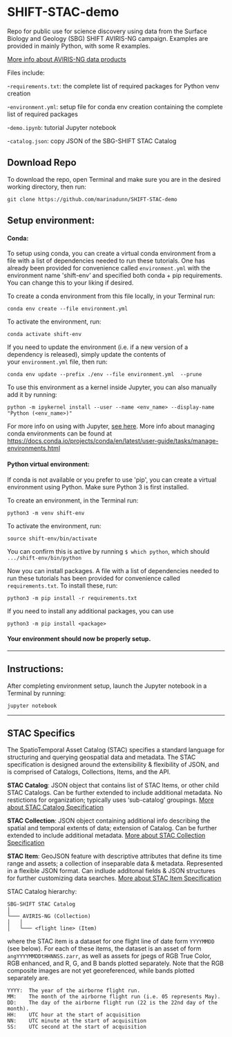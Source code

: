 # SHIFT-STAC-demo
Repo for public use for science discovery using data from the Surface Biology and Geology (SBG) SHIFT AVIRIS-NG campaign. Examples are provided in mainly Python, with some R examples.

[More info about AVIRIS-NG data products](https://avirisng.jpl.nasa.gov/dataportal/)

Files include:

-`requirements.txt`: the complete list of required packages for Python venv creation

-`environment.yml`: setup file for conda env creation containing the complete list of required packages

-`demo.ipynb`: tutorial Jupyter notebook

-`catalog.json`: copy JSON of the SBG-SHIFT STAC Catalog

## Download Repo

To download the repo, open Terminal and make sure you are in the desired working directory, then run:

`git clone https://github.com/marinadunn/SHIFT-STAC-demo`

## Setup environment:

#### Conda: 
To setup using conda, you can create a virtual conda environment from a file with a list of dependencies needed to run these tutorials. One has already been provided for convenience called `environment.yml` with the environment name 'shift-env’ and specified both conda + pip requirements. You can change this to your liking if desired. 

To create a conda environment from this file locally, in your Terminal run:

`conda env create --file environment.yml`

To activate the environment, run:

`conda activate shift-env`

If you need to update the environment (i.e. if a new version of a dependency is released), simply update the contents of your `environment.yml` file, then run:

`conda env update --prefix ./env --file environment.yml  --prune`

To use this environment as a kernel inside Jupyter, you can also manually add it by running:

`python -m ipykernel install --user --name <env_name> --display-name "Python (<env_name>)"`

For more info on using with Jupyter, [see here](https://medium.com/@sachinjose31/install-tensorflow-gpu-and-use-it-using-kernel-in-jupyter-6d82c8c5e468).
More info about managing conda environments can be found at https://docs.conda.io/projects/conda/en/latest/user-guide/tasks/manage-environments.html

#### Python virtual environment: 
If conda is not available or you prefer to use 'pip', you can create a virtual environment using Python. Make sure Python 3 is first installed.

To create an environment, in the Terminal run:

`python3 -m venv shift-env`

To activate the environment, run:

`source shift-env/bin/activate`

You can confirm this is active by running `$ which python`, which should `.../shift-env/bin/python`

Now you can install packages. A file with a list of dependencies needed to run these tutorials has been provided for convenience called `requirements.txt`. To install these, run:

`python3 -m pip install -r requirements.txt`

If you need to install any additional packages, you can use 

`python3 -m pip install <package>`

#### Your environment should now be properly setup. 

-----------------------------------------------------------------------------------------------------------

## Instructions:

After completing environment setup, launch the Jupyter notebook in a Terminal by running:

`jupyter notebook`

-----------------------------------------------------------------------------------------------------------

## STAC Specifics
The SpatioTemporal Asset Catalog (STAC) specifies a standard language for structuring and querying geospatial data and metadata. The STAC specification is designed around the extensibility & flexibility of JSON, and is comprised of Catalogs, Collections, Items, and the API.

**STAC Catalog**: JSON object that contains list of STAC Items, or other child STAC Catalogs. Can be further extended to include additional metadata. No restictions for organization; typically uses ‘sub-catalog’ groupings. [More about STAC Catalog Specification](https://github.com/radiantearth/stac-spec/tree/master/catalog-spec)

**STAC Collection**: JSON object containing additional info describing the spatial and temporal extents of data; extension of Catalog. Can be further extended to include additional metadata. [More about STAC Collection Specification](https://github.com/radiantearth/stac-spec/blob/master/collection-spec/collection-spec.md)

**STAC Item**: GeoJSON feature with descriptive attributes that define its time range and assets; a collection of inseparable data & metadata. Represented in a flexible JSON format. Can indlude additonal fields & JSON structures for further customizing data searches. [More about STAC Item Specification](https://github.com/radiantearth/stac-spec/blob/master/item-spec/item-spec.md)

STAC Catalog hierarchy:
```
SBG-SHIFT STAC Catalog 
│
└─── AVIRIS-NG (Collection)
│   │
│   └─── <flight line> (Item)
```
where the STAC item is a dataset for one flight line of date form `YYYYMMDD` (see below). For each of these items, the dataset is an asset of form `angYYYYMMDDtHHNNSS.zarr`, as well as assets for jpegs of RGB True Color, RGB enhanced, and R, G, and B bands plotted separately. Note that the RGB composite images are not yet georeferenced, while bands plotted separately are.

```  
YYYY:  The year of the airborne flight run.
MM:    The month of the airborne flight run (i.e. 05 represents May).
DD:    The day of the airborne flight run (22 is the 22nd day of the month).
HH:    UTC hour at the start of acquisition
NN:    UTC minute at the start of acquisition
SS:    UTC second at the start of acquisition
```  
